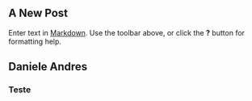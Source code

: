 ## A New Post

Enter text in [Markdown](http://daringfireball.net/projects/markdown/). Use the toolbar above, or click the **?** button for formatting help.

## Daniele Andres

### Teste 